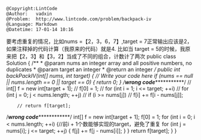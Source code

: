 ```
@Copyright:LintCode
@Author:   vadxin
@Problem:  http://www.lintcode.com/problem/backpack-iv
@Language: Markdown
@Datetime: 17-01-14 10:16
```

要考虑重复的情况，比如nums =【2，3，6，7】,target = 7正常输出应该是2，如果注释掉的代码计算（我原来的代码）就是4. 比如当 target = 5的时候，我原来把【2，3】和【3，2】当成了不同的组合，计数计了两次
public class Solution {
    /**
     * @param nums an integer array and all positive numbers, no duplicates
     * @param target an integer
     * @return an integer
     */
    public int backPackIV(int[] nums, int target) {
        // Write your code here
        if (nums == null || nums.length == 0 || target == 0) {
            return 0;
        }
/*********************************wrong code*********************************************/
        // int[] f = new int[target + 1];
        // f[0] = 1;
        // for (int i = 1; i <= target; ++i)
        //     for (int  j = 0; j < nums.length; ++j)
        //         if (i >= nums[j])
        //             f[i] += f[i - nums[j]];

        // return f[target];
/*********************************wrong code*********************************************/
        int[] f = new int[target + 1];
        f[0] = 1;
        for (int i = 0; i < nums.length; ++i) {//前i + 1个数能够实现的target，避免了重复
            for (int  j = nums[i]; j <= target; ++j) {
                f[j] += f[j - nums[i]];
            }
        }
        return f[target];
    }
}